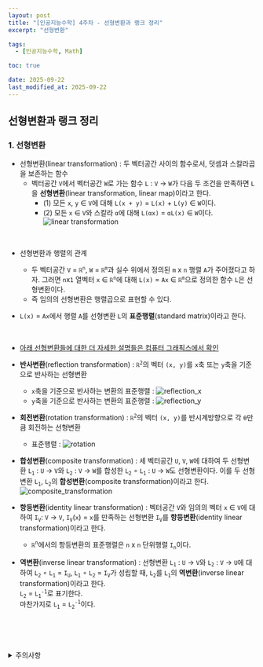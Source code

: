 ```yaml
---
layout: post
title: "[인공지능수학] 4주차 - 선형변환과 랭크 정리"
excerpt: "선형변환"

tags:
  - [인공지능수학, Math]

toc: true

date: 2025-09-22
last_modified_at: 2025-09-22
---
```

## 선형변환과 랭크 정리
### 1. 선형변환
- 선형변환(linear transformation) : 두 벡터공간 사이의 함수로서, 덧셈과 스칼라곱을 보존하는 함수  
  - 벡터공간 `V`에서 벡터공간 `W`로 가는 함수 `L` : `V` → `W`가 다음 두 조건을 만족하면 `L`을 **선형변환**(linear transformation, linear map)이라고 한다.  
    - (1) 모든 `x`, `y` ∈ `V`에 대해 `L(x + y)` = `L(x)` + `L(y)` ∈ `W`이다.  
    - (2) 모든 `x` ∈ `V`와 스칼라 `α`에 대해 `L(αx)` = `αL(x)` ∈ `W`이다.  
    ![linear transformation][def2]  

<br>

- 선형변환과 행렬의 관계
  - 두 벡터공간 `V` = `ℝ`<sup>`n`</sup>, `W` = `ℝ`<sup>`m`</sup>과 실수 위에서 정의된 `m` x `n` 행렬 `A`가 주어졌다고 하자. 그러면 `n`x`1` 열벡터 `x` ∈ `ℝ`<sup>`n`</sup>에 대해 `L(x)` = `Ax` ∈ `ℝ`<sup>`m`</sup>으로 정의한 함수 `L`은 선형변환이다.  
  - 즉 임의의 선형변환은 행렬곱으로 표현할 수 있다.  

- `L(x)` = `Ax`에서 행렬 `A`를 선형변환 `L`의 **표준행렬**(standard matrix)이라고 한다.  

<br>

- [아래 선형변환들에 대한 더 자세한 설명들은 컴퓨터 그래픽스에서 확인][def]

- **반사변환**(reflection transformation) : `ℝ`<sup>`2`</sup>의 벡터 `(x, y)`를 `x`축 또는 `y`축을 기준으로 반사하는 선형변환  
  - `x`축을 기준으로 반사하는 변환의 표준행렬 : ![reflection_x][def3]  
  - `y`축을 기준으로 반사하는 변환의 표준행렬 : ![reflection_y][def4]  

- **회전변환**(rotation transformation) : `ℝ`<sup>`2`</sup>의 벡터 `(x, y)`를 반시계방향으로 각 `θ`만큼 회전하는 선형변환  
  - 표준행렬 : ![rotation][def5]  

- **합성변환**(composite transformation) : 세 벡터공간 `U`, `V`, `W`에 대하여 두 선형변환 `L`<sub>`1`</sub> : `U` → `V`와 `L`<sub>`2`</sub> : `V` → `W`를 합성한 `L`<sub>`2`</sub> ∘ `L`<sub>`1`</sub> : `U` → `W`도 선형변환이다. 이를 두 선형변환 `L`<sub>`1`</sub>, `L`<sub>`2`</sub>의 **합성변환**(composite transformation)이라고 한다.  
![composite_transformation][def6]  

- **항등변환**(identity linear transformation) : 벡터공간 `V`와 임의의 벡터 `x` ∈ `V`에 대하여 `I`<sub>`V`</sub>: `V` → `V`, `I`<sub>`V`</sub>(`x`) = `x`를 만족하는 선형변환 `I`<sub>`V`</sub>를 **항등변환**(identity linear transformation)이라고 한다.  
  - `ℝ`<sup>`n`</sup>에서의 항등변환의 표준행렬은 `n` x `n` 단위행렬 `I`<sub>`n`</sub>이다.  

- **역변환**(inverse linear transformation) : 선형변환 `L`<sub>`1`</sub> : `U` → `V`와 `L`<sub>`2`</sub> : `V` → `U`에 대하여 `L`<sub>`2`</sub> ∘ `L`<sub>`1`</sub> = `I`<sub>`U`</sub>, `L`<sub>`1`</sub> ∘ `L`<sub>`2`</sub> = `I`<sub>`V`</sub>가 성립할 때, `L`<sub>`2`</sub>를 `L`<sub>`1`</sub>의 **역변환**(inverse linear transformation)이라고 한다.  
`L`<sub>`2`</sub> = `L`<sub>`1`</sub><sup>`-1`</sup>로 표기한다.  
마찬가지로 `L`<sub>`1`</sub> = `L`<sub>`2`</sub><sup>`-1`</sup>이다.  
  

<br>
<br>
<br>
<br>
<details>
<summary>주의사항</summary>
<div markdown=   "1">

이 포스팅은 강원대학교 이구연 교수님의 인공지능수학 수업을 들으며 내용을 정리 한 것입니다.  
수업 내용에 대한 저작권은 교수님께 있으니,  
다른 곳으로의 무분별한 내용 복사를 자제해 주세요.

</div>
</details> 

[def]: https://orbit3230.github.io/2025/03/12/CG_week3/
[def2]: https://i.imgur.com/ONAIXEY.png
[def3]: https://i.imgur.com/l9MwpYy.png
[def4]: https://i.imgur.com/ztrzlRT.png
[def5]: https://i.imgur.com/XxYJejd.png
[def6]: https://i.imgur.com/yjJmzLX.png